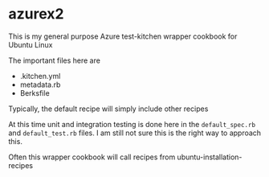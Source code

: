 # azurex2

This is my general purpose Azure test-kitchen wrapper cookbook for Ubuntu Linux

The important files here are
* .kitchen.yml
* metadata.rb
* Berksfile

Typically, the default recipe will simply include other recipes

At this time unit and integration testing is done here in the `default_spec.rb` and `default_test.rb` files. I am still not sure this is the right way to approach this.

Often this wrapper cookbook will call recipes from ubuntu-installation-recipes